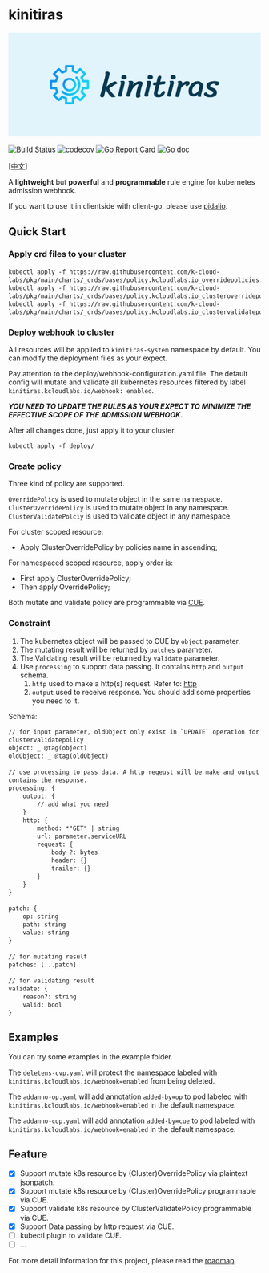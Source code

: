 # kinitiras
![kinitiras-logo](docs/images/kinitiras.png)

[![Build Status](https://github.com/k-cloud-labs/kinitiras/actions/workflows/ci.yml/badge.svg)](https://github.com/k-cloud-labs/kinitiras/actions?query=workflow%3Abuild)
[![codecov](https://codecov.io/gh/k-cloud-labs/kinitiras/branch/main/graph/badge.svg?token=74uYpOiawR)](https://codecov.io/gh/k-cloud-labs/kinitiras)
[![Go Report Card](https://goreportcard.com/badge/github.com/k-cloud-labs/kinitiras)](https://goreportcard.com/report/github.com/k-cloud-labs/kinitiras)
[![Go doc](https://img.shields.io/badge/go.dev-reference-brightgreen?logo=go&logoColor=white&style=flat)](https://pkg.go.dev/github.com/k-cloud-labs/kinitiras)

[[中文](README-zh.md)]

A **lightweight** but **powerful** and **programmable** rule engine for kubernetes admission webhook.

If you want to use it in clientside with client-go, please use [pidalio](https://github.com/k-cloud-labs/pidalio).

## Quick Start

### Apply crd files to your cluster
```shell
kubectl apply -f https://raw.githubusercontent.com/k-cloud-labs/pkg/main/charts/_crds/bases/policy.kcloudlabs.io_overridepolicies.yaml
kubectl apply -f https://raw.githubusercontent.com/k-cloud-labs/pkg/main/charts/_crds/bases/policy.kcloudlabs.io_clusteroverridepolicies.yaml
kubectl apply -f https://raw.githubusercontent.com/k-cloud-labs/pkg/main/charts/_crds/bases/policy.kcloudlabs.io_clustervalidatepolicies.yaml
```

### Deploy webhook to cluster
All resources will be applied to `kinitiras-system` namespace by default. You can modify the deployment files as your expect.  

Pay attention to the deploy/webhook-configuration.yaml file. The default config will mutate and validate all kubernetes resources filtered by label `kinitiras.kcloudlabs.io/webhook: enabled`.  

**_YOU NEED TO UPDATE THE RULES AS YOUR EXPECT TO MINIMIZE THE EFFECTIVE SCOPE OF THE ADMISSION WEBHOOK._**  

After all changes done, just apply it to your cluster.  

```shell
kubectl apply -f deploy/
```

### Create policy 
Three kind of policy are supported.  

`OverridePolicy` is used to mutate object in the same namespace.  
`ClusterOverridePolicy` is used to mutate object in any namespace.  
`ClusterValidatePolciy` is used to validate object in any namespace.

For cluster scoped resource:
- Apply ClusterOverridePolicy by policies name in ascending;

For namespaced scoped resource, apply order is:
- First apply ClusterOverridePolicy;
- Then apply OverridePolicy;

Both mutate and validate policy are programmable via [CUE](https://cuelang.org/).   

### Constraint
1. The kubernetes object will be passed to CUE by `object` parameter.
2. The mutating result will be returned by `patches` parameter. 
3. The Validating result will be returned by `validate` parameter.  
4. Use `processing` to support data passing. It contains `http` and `output` schema.
   1. `http` used to make a http(s) request. Refer to: [http](https://pkg.go.dev/cuelang.org/go/pkg/tool/http) 
   2. `output` used to receive response. You should add some properties you need to it.

Schema:  

```cue
// for input parameter, oldObject only exist in `UPDATE` operation for clustervalidatepolicy 
object: _ @tag(object) 
oldObject: _ @tag(oldObject)

// use processing to pass data. A http reqeust will be make and output contains the response.
processing: {
	output: {
		// add what you need	
	}
	http: {
	    method: *"GET" | string
	    url: parameter.serviceURL
	    request: {
	    	body ?: bytes
	    	header: {}
	    	trailer: {}
	    }
	}
}

patch: {
	op: string
	path: string
	value: string
}

// for mutating result
patches: [...patch] 

// for validating result
validate: { 
	reason?: string
	valid: bool
}
```


## Examples
You can try some examples in the example folder.   

The `deletens-cvp.yaml` will protect the namespace labeled with `kinitiras.kcloudlabs.io/webhook=enabled` from being deleted.

The `addanno-op.yaml` will add annotation `added-by=op` to pod labeled with `kinitiras.kcloudlabs.io/webhook=enabled` in the default namespace.

The `addanno-cop.yaml` will add annotation `added-by=cue` to pod labeled with `kinitiras.kcloudlabs.io/webhook=enabled` in the default namespace.  

## Feature
- [x] Support mutate k8s resource by (Cluster)OverridePolicy via plaintext jsonpatch.
- [x] Support mutate k8s resource by (Cluster)OverridePolicy programmable via CUE.
- [x] Support validate k8s resource by ClusterValidatePolicy programmable via CUE.
- [x] Support Data passing by http request via CUE.
- [ ] kubectl plugin to validate CUE.
- [ ] ...

For more detail information for this project, please read the [roadmap](./ROADMAP.md).